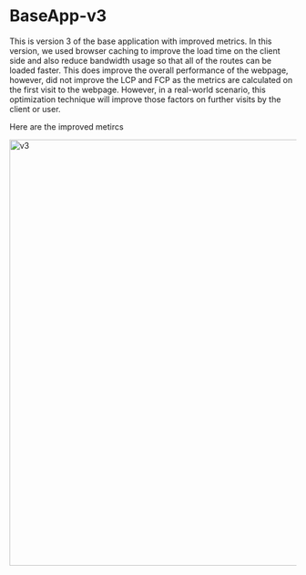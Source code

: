 # BaseApp-v3


This is version 3 of the base application with improved metrics. In this version, we used browser caching to improve the load time on the client side and also reduce bandwidth usage so that all of the routes can be loaded faster. This does improve the overall performance of the webpage, however, did not improve the LCP and FCP as the metrics are calculated on the first visit to the webpage. However, in a real-world scenario, this optimization technique will improve those factors on further visits by the client or user.

Here are the improved metircs


<img width="747" alt="v3" src="https://user-images.githubusercontent.com/84857474/226603091-7718dfbd-0a36-4fe3-b583-dac1c87a4d9b.png">
